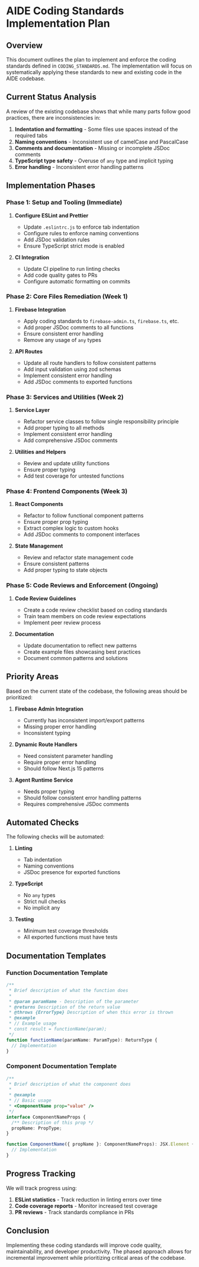 # AIDE Coding Standards Implementation Plan

## Overview

This document outlines the plan to implement and enforce the coding standards defined in `CODING_STANDARDS.md`. The implementation will focus on systematically applying these standards to new and existing code in the AIDE codebase.

## Current Status Analysis

A review of the existing codebase shows that while many parts follow good practices, there are inconsistencies in:

1. **Indentation and formatting** - Some files use spaces instead of the required tabs
2. **Naming conventions** - Inconsistent use of camelCase and PascalCase
3. **Comments and documentation** - Missing or incomplete JSDoc comments
4. **TypeScript type safety** - Overuse of `any` type and implicit typing
5. **Error handling** - Inconsistent error handling patterns

## Implementation Phases

### Phase 1: Setup and Tooling (Immediate)

1. **Configure ESLint and Prettier**
   - Update `.eslintrc.js` to enforce tab indentation
   - Configure rules to enforce naming conventions
   - Add JSDoc validation rules
   - Ensure TypeScript strict mode is enabled

2. **CI Integration**
   - Update CI pipeline to run linting checks
   - Add code quality gates to PRs
   - Configure automatic formatting on commits

### Phase 2: Core Files Remediation (Week 1)

1. **Firebase Integration**
   - Apply coding standards to `firebase-admin.ts`, `firebase.ts`, etc.
   - Add proper JSDoc comments to all functions
   - Ensure consistent error handling
   - Remove any usage of `any` types

2. **API Routes**
   - Update all route handlers to follow consistent patterns
   - Add input validation using zod schemas
   - Implement consistent error handling
   - Add JSDoc comments to exported functions

### Phase 3: Services and Utilities (Week 2)

1. **Service Layer**
   - Refactor service classes to follow single responsibility principle
   - Add proper typing to all methods
   - Implement consistent error handling
   - Add comprehensive JSDoc comments

2. **Utilities and Helpers**
   - Review and update utility functions
   - Ensure proper typing
   - Add test coverage for untested functions

### Phase 4: Frontend Components (Week 3)

1. **React Components**
   - Refactor to follow functional component patterns
   - Ensure proper prop typing
   - Extract complex logic to custom hooks
   - Add JSDoc comments to component interfaces

2. **State Management**
   - Review and refactor state management code
   - Ensure consistent patterns
   - Add proper typing to state objects

### Phase 5: Code Reviews and Enforcement (Ongoing)

1. **Code Review Guidelines**
   - Create a code review checklist based on coding standards
   - Train team members on code review expectations
   - Implement peer review process

2. **Documentation**
   - Update documentation to reflect new patterns
   - Create example files showcasing best practices
   - Document common patterns and solutions

## Priority Areas

Based on the current state of the codebase, the following areas should be prioritized:

1. **Firebase Admin Integration**
   - Currently has inconsistent import/export patterns
   - Missing proper error handling
   - Inconsistent typing

2. **Dynamic Route Handlers**
   - Need consistent parameter handling
   - Require proper error handling
   - Should follow Next.js 15 patterns

3. **Agent Runtime Service**
   - Needs proper typing
   - Should follow consistent error handling patterns
   - Requires comprehensive JSDoc comments

## Automated Checks

The following checks will be automated:

1. **Linting**
   - Tab indentation
   - Naming conventions
   - JSDoc presence for exported functions

2. **TypeScript**
   - No `any` types
   - Strict null checks
   - No implicit any

3. **Testing**
   - Minimum test coverage thresholds
   - All exported functions must have tests

## Documentation Templates

### Function Documentation Template

```typescript
/**
 * Brief description of what the function does
 *
 * @param paramName - Description of the parameter
 * @returns Description of the return value
 * @throws {ErrorType} Description of when this error is thrown
 * @example
 * // Example usage
 * const result = functionName(param);
 */
function functionName(paramName: ParamType): ReturnType {
  // Implementation
}
```

### Component Documentation Template

```typescript
/**
 * Brief description of what the component does
 *
 * @example
 * // Basic usage
 * <ComponentName prop="value" />
 */
interface ComponentNameProps {
  /** Description of this prop */
  propName: PropType;
}

function ComponentName({ propName }: ComponentNameProps): JSX.Element {
  // Implementation
}
```

## Progress Tracking

We will track progress using:

1. **ESLint statistics** - Track reduction in linting errors over time
2. **Code coverage reports** - Monitor increased test coverage
3. **PR reviews** - Track standards compliance in PRs

## Conclusion

Implementing these coding standards will improve code quality, maintainability, and developer productivity. The phased approach allows for incremental improvement while prioritizing critical areas of the codebase.
